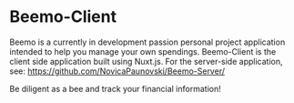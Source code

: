 # Beemo-Client

Beemo is a currently in development passion personal project application intended to help you manage your own spendings.
Beemo-Client is the client side application built using Nuxt.js. For the server-side application, see: https://github.com/NovicaPaunovski/Beemo-Server/

Be diligent as a bee and track your financial information!
